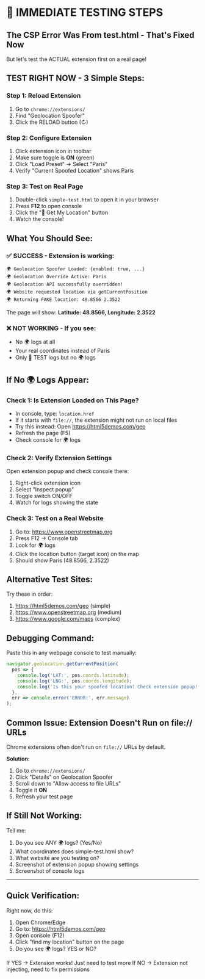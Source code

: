 # 🚨 IMMEDIATE TESTING STEPS

## The CSP Error Was From test.html - That's Fixed Now

But let's test the ACTUAL extension first on a real page!

## TEST RIGHT NOW - 3 Simple Steps:

### Step 1: Reload Extension
1. Go to `chrome://extensions/`
2. Find "Geolocation Spoofer"
3. Click the RELOAD button (↻)

### Step 2: Configure Extension
1. Click extension icon in toolbar
2. Make sure toggle is **ON** (green)
3. Click "Load Preset" → Select "Paris"
4. Verify "Current Spoofed Location" shows Paris

### Step 3: Test on Real Page
1. Double-click `simple-test.html` to open it in your browser
2. Press **F12** to open console
3. Click the "🎯 Get My Location" button
4. Watch the console!

## What You Should See:

### ✅ SUCCESS - Extension is working:
```
🌍 Geolocation Spoofer Loaded: {enabled: true, ...}
🌍 Geolocation Override Active: Paris
🌍 Geolocation API successfully overridden!
🌍 Website requested location via getCurrentPosition
🌍 Returning FAKE location: 48.8566 2.3522
```

The page will show: **Latitude: 48.8566, Longitude: 2.3522**

### ❌ NOT WORKING - If you see:
- No 🌍 logs at all
- Your real coordinates instead of Paris
- Only 🧪 TEST logs but no 🌍 logs

## If No 🌍 Logs Appear:

### Check 1: Is Extension Loaded on This Page?
- In console, type: `location.href`
- If it starts with `file://`, the extension might not run on local files
- Try this instead: Open https://html5demos.com/geo
- Refresh the page (F5)
- Check console for 🌍 logs

### Check 2: Verify Extension Settings
Open extension popup and check console there:
1. Right-click extension icon
2. Select "Inspect popup"
3. Toggle switch ON/OFF
4. Watch for logs showing the state

### Check 3: Test on a Real Website
1. Go to: https://www.openstreetmap.org
2. Press F12 → Console tab
3. Look for 🌍 logs
4. Click the location button (target icon) on the map
5. Should show Paris (48.8566, 2.3522)

## Alternative Test Sites:

Try these in order:
1. https://html5demos.com/geo (simple)
2. https://www.openstreetmap.org (medium)
3. https://www.google.com/maps (complex)

## Debugging Command:

Paste this in any webpage console to test manually:

```javascript
navigator.geolocation.getCurrentPosition(
  pos => {
    console.log('LAT:', pos.coords.latitude);
    console.log('LNG:', pos.coords.longitude);
    console.log('Is this your spoofed location? Check extension popup!');
  },
  err => console.error('ERROR:', err.message)
);
```

## Common Issue: Extension Doesn't Run on file:// URLs

Chrome extensions often don't run on `file://` URLs by default.

**Solution:**
1. Go to `chrome://extensions/`
2. Click "Details" on Geolocation Spoofer
3. Scroll down to "Allow access to file URLs"
4. Toggle it **ON**
5. Refresh your test page

## If Still Not Working:

Tell me:
1. Do you see ANY 🌍 logs? (Yes/No)
2. What coordinates does simple-test.html show?
3. What website are you testing on?
4. Screenshot of extension popup showing settings
5. Screenshot of console logs

---

## Quick Verification:

Right now, do this:
1. Open Chrome/Edge
2. Go to: https://html5demos.com/geo
3. Open console (F12)
4. Click "find my location" button on the page
5. Do you see 🌍 logs? YES or NO?

If YES → Extension works! Just need to test more
If NO → Extension not injecting, need to fix permissions
